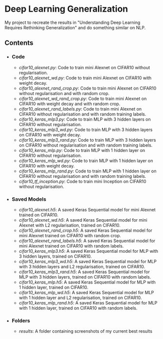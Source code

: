 # Deep Learning Generalization
My project to recreate the results in "Understanding Deep Learning Requires Rethinking Generalization" and do something similar on NLP.

## Contents
* ###  Code
  * *cifar10_alexnet.py*: Code to train mini Alexnet on CIFAR10 without regularisation.
  * *cifar10_alexnet_wd.py*: Code to train mini Alexnet on CIFAR10 with weight decay.
  * *cifar10_alexnet_rand_crop.py*: Code to train mini Alexnet on CIFAR10 without regularisation and with random crop.
  * *cifar10_alexnet_wd_rand_crop.py*: Code to train mini Alexnet on CIFAR10 with weight decay and with random crop.
  * *cifar10_alexnet_rand_labels.py*: Code to train mini Alexnet on CIFAR10 without regularisation and with random training labels.
  * *cifar10_keras_mlp3.py*: Code to train MLP with 3 hidden layers on CIFAR10 without regularisation.
  * *cifar10_keras_mlp3_wd.py*: Code to train MLP with 3 hidden layers on CIFAR10 with weight decay.
  * *cifar10_keras_mlp3_rand.py*: Code to train MLP with 3 hidden layers on CIFAR10 without regularisation and with random training labels.
  * *cifar10_keras_mlp.py*: Code to train MLP with 1 hidden layer on CIFAR10 without regularisation.
  * *cifar10_keras_mlp_wd.py*: Code to train MLP with 1 hidden layer on CIFAR10 with weight decay.
  * *cifar10_keras_mlp_rand.py*: Code to train MLP with 1 hidden layer on CIFAR10 without regularisation and with random training labels.
  * *cifar10_tf_inception.py*: Code to train mini Inception on CIFAR10 without regularisation.

* ### Saved Models
  * *cifar10_alexnet.h5*: A saved Keras Sequential model for mini Alexnet trained on CIFAR10.
  * *cifar10_alexnet_wd.h5*: A saved Keras Sequential model for mini Alexnet with L2 regularisation, trained on CIFAR10.
  * *cifar10_alexnet_rand_crop.h5*: A saved Keras Sequential model for mini Alexnet trained on CIFAR10 with random crop.
  * *cifar10_alexnet_rand_labels.h5*: A saved Keras Sequential model for mini Alexnet trained on CIFAR10 with random labels.
  * *cifar10_keras_mlp3.h5*: A saved Keras Sequential model for MLP with 3 hidden layers, trained on CIFAR10.
  * *cifar10_keras_mlp3_wd.h5*: A saved Keras Sequential model for MLP with 3 hidden layers and L2 regularisation, trained on CIFAR10.
  * *cifar10_keras_mlp3_rand.h5*: A saved Keras Sequential model for MLP with 3 hidden layers, trained on CIFAR10 with random labels.
  * *cifar10_keras_mlp.h5*: A saved Keras Sequential model for MLP with 1 hidden layer, trained on CIFAR10.
  * *cifar10_keras_mlp_wd.h5*: A saved Keras Sequential model for MLP with 1 hidden layer and L2 regularisation, trained on CIFAR10.
  * *cifar10_keras_mlp_rand.h5*: A saved Keras Sequential model for MLP with 1 hidden layer, trained on CIFAR10 with random labels.

* ### Folders
  * *results*: A folder containing screenshots of my current best results
